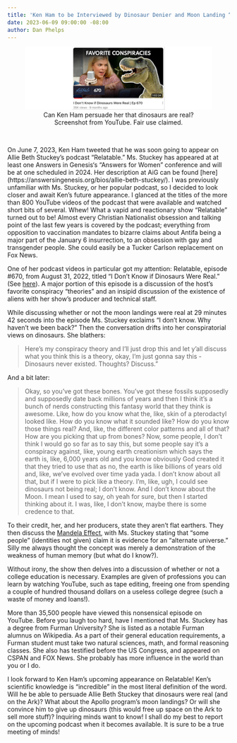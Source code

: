 ```yaml
---
title: 'Ken Ham to be Interviewed by Dinosaur Denier and Moon Landing “Skeptic” '
date: 2023-06-09 09:00:00 -08:00
author: Dan Phelps
---
```


<figure><img src="/uploads/2023/StuckeyDinosaur.jpg" alt="StuckeyDinosaurs video"/>
<figcaption><div align="center">Can Ken Ham persuade her that dinosaurs are real?<br/>  Screenshot from YouTube.  Fair use claimed.</div>
  </figcaption></figure>

<p>&nbsp;</p>
On June 7, 2023, Ken Ham tweeted that he was soon going to appear on Allie Beth Stuckey’s podcast “Relatable.” Ms. Stuckey has appeared  at at least one Answers in Genesis‘s “Answers for Women” conference and will be at one scheduled in 2024. Her description at AiG can be found [here](https://answersingenesis.org/bios/allie-beth-stuckey/). I was previously unfamiliar with Ms. Stuckey, or her popular podcast, so I decided to look closer and await Ken’s future appearance. I glanced at the titles of the more than 800 YouTube videos of the podcast that were available and watched short bits of several. Whew! What a vapid and reactionary show “Relatable” turned out to be! Almost every Christian Nationalist obsession and talking point of the last few years is covered by the podcast; everything from opposition to vaccination mandates to bizarre claims about Antifa being a major part of the January 6 insurrection, to an obsession with gay and transgender people. She could easily be a Tucker Carlson replacement on Fox News.

One of her podcast videos in particular got my attention: Relatable, episode #670, from August 31, 2022, titled “I Don’t Know if Dinosaurs Were Real.” (See [here](https://youtu.be/kIxU5zG-dwg)). A major portion of this episode is a discussion of the host’s favorite conspiracy “theories” and an insipid discussion of the existence of aliens with her show’s producer and technical staff. 

While discussing whether or not the moon landings were real at 29 minutes 42 seconds into the episode Ms. Stuckey exclaims “I don’t know. Why haven’t we been back?” Then the conversation drifts into her conspiratorial views on dinosaurs. She blathers:

> Here’s my conspiracy theory and I’ll just drop this and let y’all discuss what you think this is a theory, okay, I’m just gonna say this - Dinosaurs never existed. Thoughts? Discuss.” 

<!--more-->

And a bit later:

> Okay, so you’ve got these bones. You’ve got these fossils supposedly and supposedly date back millions of years and then I think it’s a bunch of nerds constructing this fantasy world that they think is awesome. Like, how do you know what the, like, skin of a pterodactyl looked like. How do you know what it sounded like? How do you know those things real? And, like, the different color patterns and all of that? How are you picking that up from bones? Now, some people, I don’t think I would go so far as to say this, but some people say it’s a conspiracy against, like, young earth creationism which says the earth is, like, 6,000 years old and you know obviously God created it that they tried to use that as no, the earth is like billions of years old and, like, we’ve evolved over time yada yada. I don’t know about all that, but if I were to pick like a theory. I’m, like, ugh, I could see dinosaurs not being real; I don’t know. And I don’t know about the Moon. I mean I used to say, oh yeah for sure, but then I started thinking about it. I was, like, I don’t know, maybe there is some credence to that. 

To their credit, her, and her producers, state they aren’t flat earthers. They then discuss the [Mandela Effect](https://en.wikipedia.org/wiki/False_memory#Mandela_effect), with Ms. Stuckey stating that “some people” (identities not given) claim it is evidence for an “alternate universe.” Silly me always thought the concept was merely a demonstration of the weakness of human memory (but what do I know?).

Without irony, the show then delves into a discussion of whether or not a college education is necessary. Examples are given of professions you can learn by watching YouTube, such as tape editing, freeing one from spending a couple of hundred thousand dollars on a useless college degree (such a waste of money and loans!).

More than 35,500 people have viewed this nonsensical episode on YouTube. Before you laugh too hard, have I mentioned that Ms. Stuckey has a degree from Furman University? She is listed as a notable Furman alumnus on Wikipedia. As a part of their general education requirements, a Furman student must take two natural sciences, math, and formal reasoning classes. She also has testified before the US Congress, and appeared on CSPAN and FOX News. She probably has more influence in the world than you or I do.

I look forward to Ken Ham’s upcoming appearance on Relatable! Ken’s scientific knowledge is “incredible” in the most literal definition of the word. Will he be able to persuade Allie Beth Stuckey that dinosaurs were real (and on the Ark)? What about the Apollo program’s moon landings? Or will she convince him to give up dinosaurs (this would free up space on the Ark to sell more stuff)? Inquiring minds want to know! I shall do my best to report on the upcoming podcast when it becomes available. It is sure to be a true meeting of minds!


